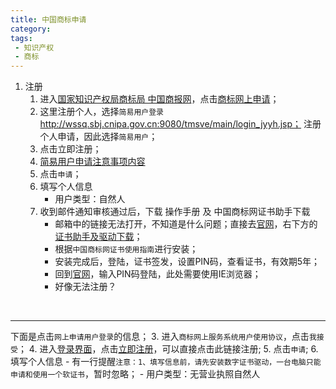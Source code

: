 ```yaml
---
title: 中国商标申请
category: 
tags: 
 - 知识产权
 - 商标
---
```



1. 注册
    1. 进入[国家知识产权局商标局 中国商报网](http://sbj.cnipa.gov.cn/)，点击[商标网上申请](http://sbj.cnipa.gov.cn/wssq/)；
    2. 这里注册个人，选择`简易用户登录`http://wssq.sbj.cnipa.gov.cn:9080/tmsve/main/login_jyyh.jsp；    注册个人申请，因此选择`简易用户`；
    3. 点击立即注册；
    4. [简易用户申请注意事项内容](http://wssq.sbj.cnipa.gov.cn:9080/tmsve/zzsqjf_getAdvice.xhtml)
    5. 点击`申请`；
    6. 填写个人信息
        - 用户类型：自然人
    7. 收到邮件通知审核通过后，下载 操作手册 及 中国商标网证书助手下载
        - 邮箱中的链接无法打开，不知道是什么问题；直接去[官网](http://wssq.sbj.cnipa.gov.cn:9080/tmsve/main/login_jyyh.jsp)，右下方的[证书助手及驱动下载](http://wssq.sbj.cnipa.gov.cn:9080/tmsve/tmsve/cacommon/download_ca.jsp)；
        - 根据`中国商标网证书使用指南`进行安装；
        - 安装完成后，登陆，证书签发，设置PIN码，查看证书，有效期5年；
        - 回到[官网](http://wssq.sbj.cnipa.gov.cn:9080/tmsve/main/login_jyyh.jsp)，输入PIN码登陆，此处需要使用IE浏览器；
        - 好像无法注册？

​        





-----

下面是点击`网上申请用户登录`的信息；
3. 进入`商标网上服务系统用户使用协议`，点击`我接受`；
4. 进入[登录界面](http://wssq.sbj.cnipa.gov.cn:9080/tmsve/)，点击[立即注册](http://wssq.sbj.cnipa.gov.cn:9080/tmsve/yhzc_getAdvice.xhtml)，可以直接点击此链接注册;
5. 点击`申请`;
6. 填写个人信息
    - 有一行提醒`注意：1、填写信息前，请先安装数字证书驱动，一台电脑只能申请和使用一个软证书`，暂时忽略；
    - 用户类型：无营业执照自然人